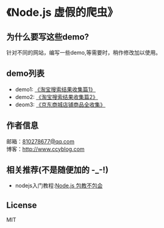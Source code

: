 # 《Node.js 虚假的爬虫》

## 为什么要写这些demo?
  
针对不同的网站，编写一些demo,等需要时，稍作修改加以使用。

## demo列表

*  demo1: [《淘宝搜索结果收集篇1》](https://github.com/isghost/plum/tree/master/demo1)
*  demo2: [《淘宝搜索结果收集篇2》](https://github.com/isghost/plum/tree/master/demo2)
*  deom3: [《京东商城店铺商品全收集》](https://github.com/isghost/plum/tree/master/demo3)

## 作者信息
邮箱：810278677@qq.com  
博客：<http://www.ccyblog.com>

## 相关推荐(不是随便加的 -_-!)

* nodejs入门教程:[Node.js 包教不包会](https://github.com/alsotang/node-lessons)

## License
MIT